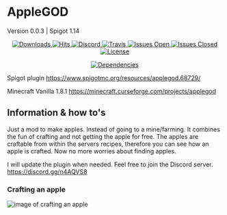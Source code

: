 # AppleGOD
Version 0.0.3  |  Spigot 1.14

<div align="center">

<p align="center">
    <a href="/releases">
        <img src="https://img.shields.io/github/downloads/applegod/spigot/total.svg" alt="Downloads">
    </a>
    <a href="/releases">
        <img src="http://hits.dwyl.io/applegod/spigot.svg" alt="Hits">
    </a>
    <a href="https://invite.gg/tacaly">
        <img src="https://discordapp.com/api/guilds/307605794680209409/widget.png?style=shield" alt="Discord">
    </a>
    <a href="/">
        <img src="https://travis-ci.org/applegod/spigot.svg?branch=master" alt="Travis">
    </a>
    <a href="/issues">
        <img src="https://img.shields.io/github/issues-raw/dot-browser/desktop.svg" alt="Issues Open">
    </a>
    <a href="/issues?utf8=%E2%9C%93&amp;q=is%3Aissue+is%3Aclosed">
        <img src="https://img.shields.io/github/issues-closed-raw/dot-browser/desktop.svg" alt="Issues Closed">
    </a>
    <a href="/LICENSE">
        <img src="https://img.shields.io/github/license/dot-browser/desktop.svg" alt="License">
    </a>
    <p align="center">
      <a href="https://depfu.com/repos/applegod/spigot?project_id=8779">
          <img src="https://depfu.com/badges/836035fc1904bd3d40649259c0788daf/stats.svg" alt="Dependencies">
      </a>
    </p>
</p>



</div>


Spigot plugin
https://www.spigotmc.org/resources/applegod.68729/

Minecraft Vanilla 1.8.1
https://minecraft.curseforge.com/projects/applegod


## Information & how to's
Just a mod to make apples. Instead of going to a mine/farming.
It combines the fun of crafting and not getting the apple for free. The apples are craftable from within the servers recipes, therefore you can see how an apple is crafted. Now no more worries about finding apples.

I will update the plugin when needed. Feel free to join the Discord server.
https://discord.gg/n4AQVS8

### Crafting an apple
![image of crafting an apple](https://tacaly.com/wp-content/uploads/2019/06/craft-in-system.png)

